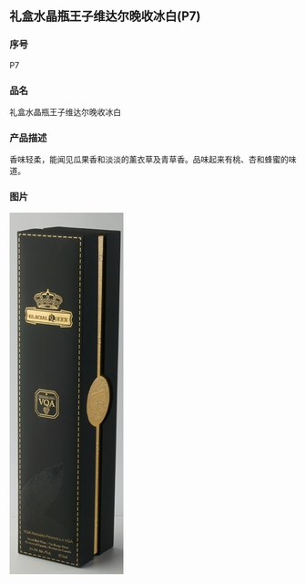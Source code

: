 
## 礼盒水晶瓶王子维达尔晚收冰白(P7)
### 序号
P7
### 品名
礼盒水晶瓶王子维达尔晚收冰白
### 产品描述
香味轻柔，能闻见瓜果香和淡淡的薰衣草及青草香。品味起来有桃、杏和蜂蜜的味道。
### 图片
![礼盒](pics/20121214_062752000_iOS.jpg)